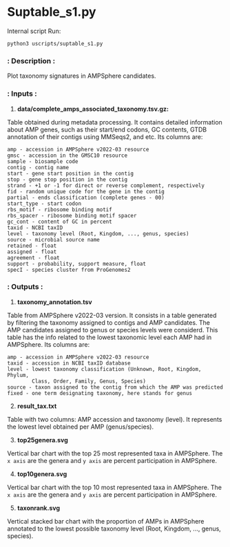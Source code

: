 # Suptable_s1.py

Internal script
Run:

```
python3 uscripts/suptable_s1.py
```

### : Description :

Plot taxonomy signatures in AMPSphere candidates. 

### : Inputs :

1. **data/complete_amps_associated_taxonomy.tsv.gz:**

Table obtained during metadata processing. It contains detailed information about 
AMP genes, such as their start/end codons, GC contents, GTDB annotation of their 
contigs using MMSeqs2, and etc. Its columns are:

    amp - accession in AMPSphere v2022-03 resource
    gmsc - accession in the GMSC10 resource
    sample - biosample code
    contig - contig name
    start - gene start position in the contig
    stop - gene stop position in the contig
    strand - +1 or -1 for direct or reverse complement, respectively
    fid - random unique code for the gene in the contig
    partial - ends classification (complete genes - 00)
    start_type - start codon
    rbs_motif - ribosome binding motif
    rbs_spacer - ribosome binding motif spacer
    gc_cont - content of GC in percent
    taxid - NCBI taxID
    level - taxonomy level (Root, Kingdom, ..., genus, species)
    source - microbial source name
    retained - float
    assigned - float
    agreement - float
    support - probability, support measure, float
    specI - species cluster from ProGenomes2

### : Outputs :

1. **taxonomy_annotation.tsv**

Table from AMPSphere v2022-03 version. It consists in a table generated by filtering
the taxonomy assigned to contigs and AMP candidates. The AMP candidates assigned to
genus or species levels were considerd. This table has the info related to the
lowest taxonomic level each AMP had in AMPSphere. Its columns are:
    
    amp - accession in AMPSphere v2022-03 resource
    taxid - accession in NCBI taxID database
    level - lowest taxonomy classification (Unknown, Root, Kingdom, Phylum,
            Class, Order, Family, Genus, Species)
    source - taxon assigned to the contig from which the AMP was predicted
    fixed - one term designating taxonomy, here stands for genus

2. **result_tax.txt**

Table with two columns: AMP accession and taxonomy (level).
It represents the lowest level obtained per AMP (genus/species).

3. **top25genera.svg**

Vertical bar chart with the top 25 most represented taxa in AMPSphere.
The `x axis` are the genera and `y axis` are percent participation in AMPSphere.

4. **top10genera.svg**

Vertical bar chart with the top 10 most represented taxa in AMPSphere.
The `x axis` are the genera and `y axis` are percent participation in AMPSphere.

5. **taxonrank.svg**

Vertical stacked bar chart with the proportion of AMPs in AMPSphere annotated to the
lowest possible taxonomy level (Root, Kingdom, ..., genus, species).


